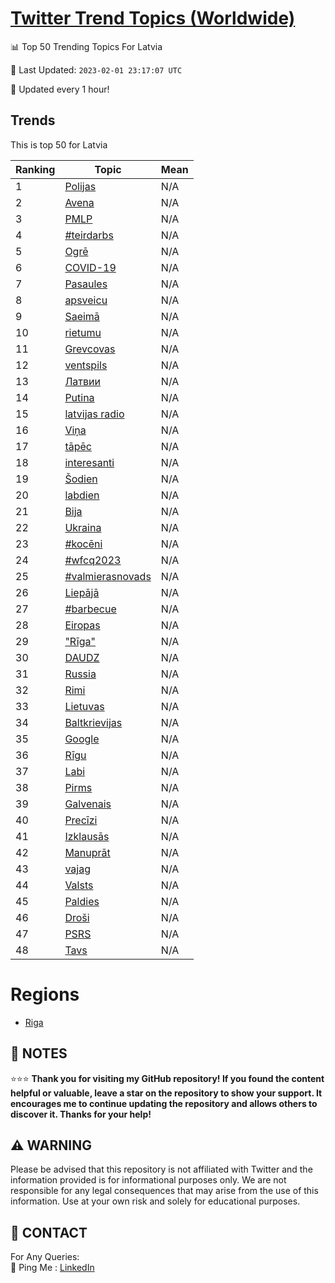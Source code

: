 [Twitter Trend Topics (Worldwide)](https://github.com/ErcinDedeoglu/Twitter-Trend-Topics)
==========


📊 Top 50 Trending Topics For Latvia

📆 Last Updated: `2023-02-01 23:17:07 UTC`

🔧 Updated every 1 hour!


## Trends

This is top 50 for Latvia

| Ranking | Topic | Mean |
| ------- | ------------ | ------------ |
| 1 | [Polijas](http://twitter.com/search?q=Polijas) | N/A |
| 2 | [Avena](http://twitter.com/search?q=Avena) | N/A |
| 3 | [PMLP](http://twitter.com/search?q=PMLP) | N/A |
| 4 | [#teirdarbs](http://twitter.com/search?q=%23teirdarbs) | N/A |
| 5 | [Ogrē](http://twitter.com/search?q=Ogr%c4%93) | N/A |
| 6 | [COVID-19](http://twitter.com/search?q=COVID-19) | N/A |
| 7 | [Pasaules](http://twitter.com/search?q=Pasaules) | N/A |
| 8 | [apsveicu](http://twitter.com/search?q=apsveicu) | N/A |
| 9 | [Saeimā](http://twitter.com/search?q=Saeim%c4%81) | N/A |
| 10 | [rietumu](http://twitter.com/search?q=rietumu) | N/A |
| 11 | [Grevcovas](http://twitter.com/search?q=Grevcovas) | N/A |
| 12 | [ventspils](http://twitter.com/search?q=ventspils) | N/A |
| 13 | [Латвии](http://twitter.com/search?q=%d0%9b%d0%b0%d1%82%d0%b2%d0%b8%d0%b8) | N/A |
| 14 | [Putina](http://twitter.com/search?q=Putina) | N/A |
| 15 | [latvijas radio](http://twitter.com/search?q=latvijas+radio) | N/A |
| 16 | [Viņa](http://twitter.com/search?q=Vi%c5%86a) | N/A |
| 17 | [tāpēc](http://twitter.com/search?q=t%c4%81p%c4%93c) | N/A |
| 18 | [interesanti](http://twitter.com/search?q=interesanti) | N/A |
| 19 | [Šodien](http://twitter.com/search?q=%c5%a0odien) | N/A |
| 20 | [labdien](http://twitter.com/search?q=labdien) | N/A |
| 21 | [Bija](http://twitter.com/search?q=Bija) | N/A |
| 22 | [Ukraina](http://twitter.com/search?q=Ukraina) | N/A |
| 23 | [#kocēni](http://twitter.com/search?q=%23koc%c4%93ni) | N/A |
| 24 | [#wfcq2023](http://twitter.com/search?q=%23wfcq2023) | N/A |
| 25 | [#valmierasnovads](http://twitter.com/search?q=%23valmierasnovads) | N/A |
| 26 | [Liepājā](http://twitter.com/search?q=Liep%c4%81j%c4%81) | N/A |
| 27 | [#barbecue](http://twitter.com/search?q=%23barbecue) | N/A |
| 28 | [Eiropas](http://twitter.com/search?q=Eiropas) | N/A |
| 29 | ["Rīga"](http://twitter.com/search?q=%22R%c4%abga%22) | N/A |
| 30 | [DAUDZ](http://twitter.com/search?q=DAUDZ) | N/A |
| 31 | [Russia](http://twitter.com/search?q=Russia) | N/A |
| 32 | [Rimi](http://twitter.com/search?q=Rimi) | N/A |
| 33 | [Lietuvas](http://twitter.com/search?q=Lietuvas) | N/A |
| 34 | [Baltkrievijas](http://twitter.com/search?q=Baltkrievijas) | N/A |
| 35 | [Google](http://twitter.com/search?q=Google) | N/A |
| 36 | [Rīgu](http://twitter.com/search?q=R%c4%abgu) | N/A |
| 37 | [Labi](http://twitter.com/search?q=Labi) | N/A |
| 38 | [Pirms](http://twitter.com/search?q=Pirms) | N/A |
| 39 | [Galvenais](http://twitter.com/search?q=Galvenais) | N/A |
| 40 | [Precīzi](http://twitter.com/search?q=Prec%c4%abzi) | N/A |
| 41 | [Izklausās](http://twitter.com/search?q=Izklaus%c4%81s) | N/A |
| 42 | [Manuprāt](http://twitter.com/search?q=Manupr%c4%81t) | N/A |
| 43 | [vajag](http://twitter.com/search?q=vajag) | N/A |
| 44 | [Valsts](http://twitter.com/search?q=Valsts) | N/A |
| 45 | [Paldies](http://twitter.com/search?q=Paldies) | N/A |
| 46 | [Droši](http://twitter.com/search?q=Dro%c5%a1i) | N/A |
| 47 | [PSRS](http://twitter.com/search?q=PSRS) | N/A |
| 48 | [Tavs](http://twitter.com/search?q=Tavs) | N/A |



# Regions

* [Riga](</Latvia/Riga.md>)



## 📝 NOTES

⭐⭐⭐ **Thank you for visiting my GitHub repository! If you found the content helpful or valuable, leave a star on the repository to show your support. It encourages me to continue updating the repository and allows others to discover it. Thanks for your help!**


## ⚠️ WARNING

Please be advised that this repository is not affiliated with Twitter and the information provided is for informational purposes only. We are not responsible for any legal consequences that may arise from the use of this information. Use at your own risk and solely for educational purposes.


## 📨 CONTACT

 For Any Queries:  
            🏓 Ping Me : [LinkedIn](https://www.linkedin.com/in/ercindedeoglu/)
